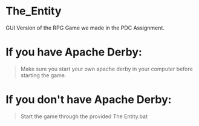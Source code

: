 # The_Entity
GUI Version of the RPG Game we made in the PDC Assignment.

If you have Apache Derby:
======================================================================================
> Make sure you start your own apache derby in your computer before starting the game.

If you don't have Apache Derby:
======================================================================================
> Start the game through the provided The Entity.bat


